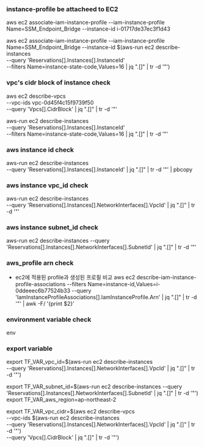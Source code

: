 ### instance-profile be attacheed to EC2

aws ec2 associate-iam-instance-profile --iam-instance-profile Name=SSM_Endpoint_Bridge --instance-id i-01717de37ec3f1d43

aws ec2 associate-iam-instance-profile --iam-instance-profile Name=SSM_Endpoint_Bridge --instance-id $(aws-run ec2 describe-instances \
--query 'Reservations[].Instances[].InstanceId' \
--filters Name=instance-state-code,Values=16 | jq ".[]" | tr -d '"')

### vpc's cidr block of instance check

aws ec2 describe-vpcs \
--vpc-ids vpc-0d45f4c15f9739f50 \
--query 'Vpcs[].CidrBlock' | jq ".[]" | tr -d '"'

aws-run ec2 describe-instances \
--query 'Reservations[].Instances[].InstanceId' \
--filters Name=instance-state-code,Values=16 | jq ".[]" | tr -d '"'

### aws instance id check

aws-run ec2 describe-instances \
--query 'Reservations[].Instances[].InstanceId' | jq ".[]" | tr -d '"' | pbcopy

### aws instance vpc_id check

aws-run ec2 describe-instances \
--query 'Reservations[].Instances[].NetworkInterfaces[].VpcId' | jq ".[]" | tr -d '"'

### aws instance subnet_id check

aws-run ec2 describe-instances \--query 'Reservations[].Instances[].NetworkInterfaces[].SubnetId' | jq ".[]" | tr -d '"'

### aws_profile arn check

- ec2에 적용된 profile과 생성된 프로필 비교
  aws ec2 describe-iam-instance-profile-associations --filters Name=instance-id,Values=i-0ddeeec6b77524b33 --query 'IamInstanceProfileAssociations[].IamInstanceProfile.Arn' | jq ".[]" | tr -d '"' | awk -F/ '{print $2}'

### environment variable check

env

### export variable

export TF_VAR_vpc_id=$(aws-run ec2 describe-instances \
--query 'Reservations[].Instances[].NetworkInterfaces[].VpcId' | jq ".[]" | tr -d '"')

export TF_VAR_subnet_id=$(aws-run ec2 describe-instances \--query 'Reservations[].Instances[].NetworkInterfaces[].SubnetId' | jq ".[]" | tr -d '"')
export TF_VAR_aws_region=ap-northeast-2

export TF_VAR_vpc_cidr=$(aws ec2 describe-vpcs \
--vpc-ids $(aws-run ec2 describe-instances \
--query 'Reservations[].Instances[].NetworkInterfaces[].VpcId' | jq ".[]" | tr -d '"') \
--query 'Vpcs[].CidrBlock' | jq ".[]" | tr -d '"')
